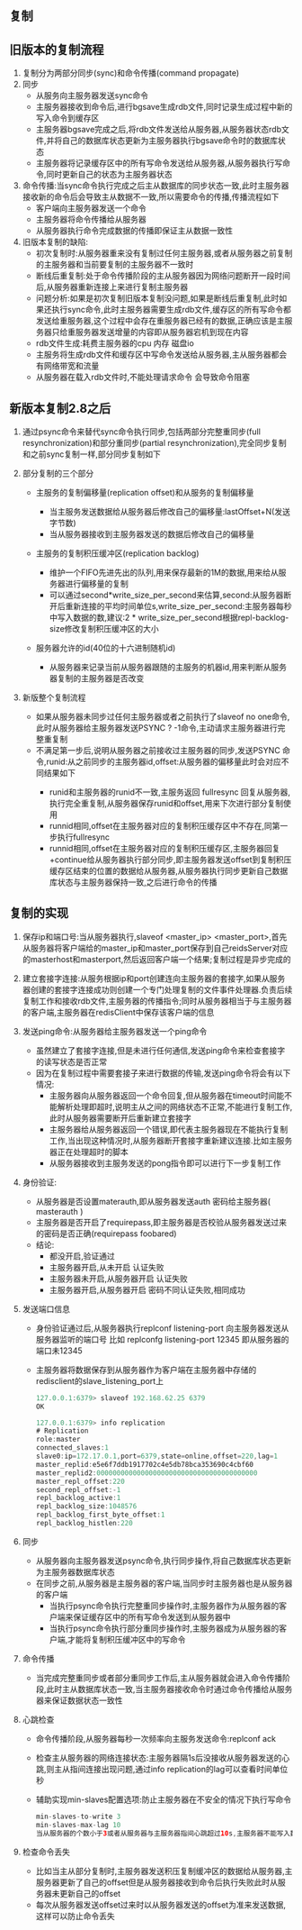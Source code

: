 ## 复制

## 旧版本的复制流程

1. 复制分为两部分同步(sync)和命令传播(command propagate)
2. 同步
   - 从服务向主服务器发送sync命令
   - 主服务器接收到命令后,进行bgsave生成rdb文件,同时记录生成过程中新的写入命令到缓存区
   - 主服务器bgsave完成之后,将rdb文件发送给从服务器,从服务器状态rdb文件,并将自己的数据库状态更新为主服务器执行bgsave命令时的数据库状态
   - 主服务器将记录缓存区中的所有写命令发送给从服务器,从服务器执行写命令,同时更新自己的状态为主服务器状态
3. 命令传播:当sync命令执行完成之后主从数据库的同步状态一致,此时主服务器接收新的命令后会导致主从数据不一致,所以需要命令的传播,传播流程如下
   - 客户端向主服务器发送一个命令
   - 主服务器将命令传播给从服务器
   - 从服务器执行命令完成数据的传播即保证主从数据一致性
4. 旧版本复制的缺陷:
   - 初次复制时:从服务器重来没有复制过任何主服务器,或者从服务器之前复制的主服务器和当前要复制的主服务器不一致时
   - 断线后重复制:处于命令传播阶段的主从服务器因为网络问题断开一段时间后,从服务器重新连接上来进行复制主服务器
   - 问题分析:如果是初次复制旧版本复制没问题,如果是断线后重复制,此时如果还执行sync命令,此时主服务器需要生成rdb文件,缓存区的所有写命令都发送给重服务器,这个过程中会存在重服务器已经有的数据,正确应该是主服务器只给重服务器发送增量的内容即从服务器宕机到现在内容
   - rdb文件生成:耗费主服务器的cpu 内存 磁盘io
   - 主服务将生成rdb文件和缓存区中写命令发送给从服务器,主从服务器都会有网络带宽和流量
   - 从服务器在载入rdb文件时,不能处理请求命令 会导致命令阻塞



## 新版本复制2.8之后

1. 通过psync命令来替代sync命令执行同步,包括两部分完整重同步(full resynchronization)和部分重同步(partial resynchronization),完全同步复制和之前sync复制一样,部分同步复制如下

2. 部分复制的三个部分

   - 主服务的复制偏移量(replication offset)和从服务的复制偏移量
     - 当主服务发送数据给从服务器后修改自己的偏移量:lastOffset+N(发送字节数)
     - 当从服务器接收到主服务器发送的数据后修改自己的偏移量

   - 主服务的复制积压缓冲区(replication backlog)
     - 维护一个FIFO先进先出的队列,用来保存最新的1M的数据,用来给从服务器进行偏移量的复制
     - 可以通过second*write_size_per_second来估算,second:从服务器断开后重新连接的平均时间单位s,write_size_per_second:主服务器每秒中写入数据的数,建议:2 * write_size_per_second根据repl-backlog-size修改复制积压缓冲区的大小
   - 服务器允许的id(40位的十六进制随机id)
     - 从服务器来记录当前从服务器跟随的主服务的机器id,用来判断从服务器复制的主服务器是否改变

3. 新版整个复制流程

   - 如果从服务器未同步过任何主服务器或者之前执行了slaveof no one命令,此时从服务器给主服务器发送PSYNC ? -1命令,主动请求主服务器进行完整重复制
   - 不满足第一步后,说明从服务器之前接收过主服务器的同步,发送PSYNC <runid> <offset>命令,runid:从之前同步的主服务器id,offset:从服务器的偏移量此时会对应不同结果如下
     - runid和主服务器的runid不一致,主服务返回 fullresync <runid> <offset>回复从服务器,执行完全重复制,从服务器保存runid和offset,用来下次进行部分复制使用
     - runnid相同,offset在主服务器对应的复制积压缓存区中不存在,同第一步执行fullresync <runid> <offset>
     - runnid相同,offset在主服务器对应的复制积压缓存区,主服务器回复+continue给从服务器执行部分同步,即主服务器发送offset到复制积压缓存区结束的位置的数据给从服务器,从服务器执行同步更新自己数据库状态与主服务器保持一致,之后进行命令的传播



## 复制的实现

1. 保存ip和端口号:当从服务器执行,slaveof <master_ip> <master_port>,首先从服务器将客户端给的master_ip和master_port保存到自己reidsServer对应的masterhost和masterport,然后返回客户端一个结果;复制过程是异步完成的

2. 建立套接字连接:从服务根据ip和port创建连向主服务器的套接字,如果从服务器创建的套接字连接成功则创建一个专门处理复制的文件事件处理器.负责后续复制工作和接收rdb文件,主服务器的传播指令;同时从服务器相当于与主服务器的客户端,主服务器在redisClient中保存该客户端的信息

3. 发送ping命令:从服务器给主服务器发送一个ping命令

   - 虽然建立了套接字连接,但是未进行任何通信,发送ping命令来检查套接字的读写状态是否正常
   - 因为在复制过程中需要套接子来进行数据的传输,发送ping命令将会有以下情况:
     - 主服务器向从服务器返回一个命令回复,但从服务器在timeout时间能不能解析处理即超时,说明主从之间的网络状态不正常,不能进行复制工作,此时从服务器需要断开后重新建立套接字
     - 主服务器给从服务器返回一个错误,即代表主服务器现在不能执行复制工作,当出现这种情况时,从服务器断开套接字重新建议连接.比如主服务器正在处理超时的脚本
     - 从服务器接收到主服务发送的pong指令即可以进行下一步复制工作

4. 身份验证:

   - 从服务器是否设置materauth,即从服务器发送auth 密码给主服务器( masterauth <master-password>)
   - 主服务器是否开启了requirepass,即主服务器是否校验从服务器发送过来的密码是否正确(requirepass foobared)
   - 结论:
     - 都没开启,验证通过
     - 主服务器开启,从未开启 认证失败
     - 主服务器未开启,从服务器开启 认证失败
     - 主服务器开启,从服务器开启 密码不同认证失败,相同成功

5. 发送端口信息

   - 身份验证通过后,从服务器执行replconf listening-port <port-number>向主服务器发送从服务器监听的端口号 比如 replconfg listening-port 12345 即从服务器的端口未12345

   - 主服务器将数据保存到从服务器作为客户端在主服务器中存储的redisclient的slave_listening_port上

     ```java
     127.0.0.1:6379> slaveof 192.168.62.25 6379
     OK
     
     127.0.0.1:6379> info replication
     # Replication
     role:master
     connected_slaves:1
     slave0:ip=172.17.0.1,port=6379,state=online,offset=220,lag=1
     master_replid:e5e6f7ddb1917702c4e5db78bca353690c4cbf60
     master_replid2:0000000000000000000000000000000000000000
     master_repl_offset:220
     second_repl_offset:-1
     repl_backlog_active:1
     repl_backlog_size:1048576
     repl_backlog_first_byte_offset:1
     repl_backlog_histlen:220
     ```

6. 同步

   - 从服务器向主服务器发送psync命令,执行同步操作,将自己数据库状态更新为主服务器数据库状态
   - 在同步之前,从服务器是主服务器的客户端,当同步时主服务器也是从服务器的客户端
     - 当执行psync命令执行完整重同步操作时,主服务器作为从服务器的客户端来保证缓存区中的所有写命令发送到从服务器中
     - 当执行psync命令执行部分重同步操作时,主服务器成为从服务器的客户端,才能将复制积压缓冲区中的写命令

7. 命令传播

   - 当完成完整重同步或者部分重同步工作后,主从服务器就会进入命令传播阶段,此时主从数据库状态一致,当主服务器接收命令时通过命令传播给从服务器来保证数据状态一致性

8. 心跳检查

   - 命令传播阶段,从服务器每秒一次频率向主服务发送命令:replconf ack <replication offset>

   - 检查主从服务器的网络连接状态:主服务器隔1s后没接收从服务器发送的心跳,则主从指间连接出现问题,通过info replication的lag可以查看时间单位秒

   - 辅助实现min-slaves配置选项:防止主服务器在不安全的情况下执行写命令

     ```java
     min-slaves-to-write 3
     min-slaves-max-lag 10
     当从服务器的个数小于3或者从服务器与主服务器指间心跳超过10s,主服务器不能写入数据
     ```

9. 检查命令丢失

   - 比如当主从部分复制时,主服务器发送积压复制缓冲区的数据给从服务器,主服务器更新了自己的offset但是从服务器接收到命令后执行失败此时从服务器未更新自己的offset
   - 每次从服务器发送offset过来时以从服务器发送的offset为准来发送数据,这样可以防止命令丢失